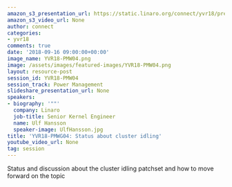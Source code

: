 ```yaml
---
amazon_s3_presentation_url: https://static.linaro.org/connect/yvr18/presentations/yvr18-pmw04.pdf
amazon_s3_video_url: None
author: connect
categories:
- yvr18
comments: true
date: '2018-09-16 09:00:00+00:00'
image_name: YVR18-PMW04.png
image: /assets/images/featured-images/YVR18-PMW04.png
layout: resource-post
session_id: YVR18-PMW04
session_track: Power Management
slideshare_presentation_url: None
speakers:
- biography: '""'
  company: Linaro
  job-title: Senior Kernel Engineer
  name: Ulf Hansson
  speaker-image: UlfHansson.jpg
title: 'YVR18-PMWG04: Status about cluster idling'
youtube_video_url: None
tag: session
---
```



Status and discussion about the cluster idling patchset and how to move forward on the topic
